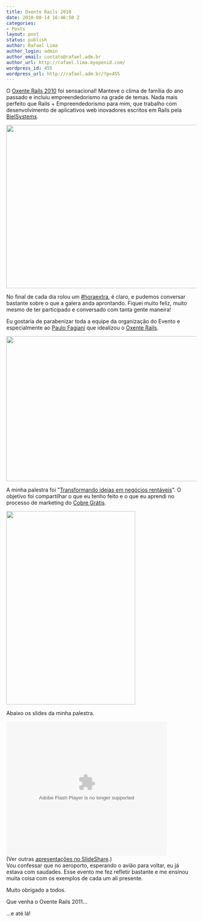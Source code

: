 ```yaml
---
title: Oxente Rails 2010
date: 2010-08-14 16:46:50 Z
categories:
- Posts
layout: post
status: publish
author: Rafael Lima
author_login: admin
author_email: contato@rafael.adm.br
author_url: http://rafael.lima.myopenid.com/
wordpress_id: 455
wordpress_url: http://rafael.adm.br/?p=455
---
```


O <a href="http://oxenterails.com.br">Oxente Rails 2010</a> foi sensacional! Manteve o clima de fam&iacute;lia do ano passado e incluiu empreendedorismo na grade de temas. Nada mais perfeito que Rails + Empreendedorismo para mim, que trabalho com desenvolvimento de aplicativos web inovadores escritos em Rails pela <a href="http://bielsystems.com.br">BielSystems</a>.
<p style="text-align: center;"><a href="http://rafael.adm.br/wp-content/uploads/2010/08/39334_1552963270568_1429741111_31512896_431477_n.jpg"><img class="aligncenter size-full wp-image-456" title="#horaextra no Oxente Rails 2010" src="http://rafael.adm.br/wp-content/uploads/2010/08/39334_1552963270568_1429741111_31512896_431477_n.jpg" alt="" width="576" height="432" /></a></p>
No final de cada dia rolou um <a href="http://horaextra.org">#horaextra</a>, &eacute; claro, e pudemos conversar bastante sobre o que a galera anda aprontando. Fiquei muito feliz, muito mesmo de ter participado e conversado com tanta gente maneira!

Eu gostaria de parabenizar toda a equipe da organiza&ccedil;&atilde;o do Evento e especialmente ao <a href="http://twitter.com/fagiani">Paulo Fagiani</a> que idealizou o <a href="http://oxenterails.com.br">Oxente Rails</a>.
<p style="text-align: center;"><a href="http://rafael.adm.br/wp-content/uploads/2010/08/Oxente-Sabado-179.jpg"><img class="aligncenter size-full wp-image-457" title="Equipe da Organiza&ccedil;&atilde;o do Oxente Rails 2010" src="http://rafael.adm.br/wp-content/uploads/2010/08/Oxente-Sabado-179.jpg" alt="" width="576" height="384" /></a></p>
A minha palestra foi "<a href="http://www.slideshare.net/rafael_lima/transformando-ideias-em-negcios-rentveis">Transformando ideias em neg&oacute;cios rent&aacute;veis</a>". O objetivo foi compartilhar o que eu tenho feito e o que eu aprendi no processo de marketing do <a href="http://cobregratis.com.br">Cobre Gr&aacute;tis</a>.

<a href="http://rafael.adm.br/wp-content/uploads/2010/08/Oxente-sexta-feira-33.jpg"><img class="aligncenter size-full wp-image-458" title="Rafael Lima e sua ideia" src="http://rafael.adm.br/wp-content/uploads/2010/08/Oxente-sexta-feira-33.jpg" alt="" width="341" height="512" /></a>

Abaixo os slides da minha palestra.
<div id="__ss_4969556" style="width: 425px;"><object id="__sse4969556" classid="clsid:d27cdb6e-ae6d-11cf-96b8-444553540000" width="425" height="355" codebase="http://download.macromedia.com/pub/shockwave/cabs/flash/swflash.cab#version=6,0,40,0"><param name="allowFullScreen" value="true" /><param name="allowScriptAccess" value="always" /><param name="src" value="http://static.slidesharecdn.com/swf/ssplayer2.swf?doc=transformandoideiasemnegociosrentaveis-100814101812-phpapp02&amp;rel=0&amp;stripped_title=transformando-ideias-em-negcios-rentveis" /><param name="name" value="__sse4969556" /><param name="allowfullscreen" value="true" /><embed id="__sse4969556" type="application/x-shockwave-flash" width="425" height="355" src="http://static.slidesharecdn.com/swf/ssplayer2.swf?doc=transformandoideiasemnegociosrentaveis-100814101812-phpapp02&amp;rel=0&amp;stripped_title=transformando-ideias-em-negcios-rentveis" name="__sse4969556" allowscriptaccess="always" allowfullscreen="true"></embed></object>(Ver outras&nbsp;<a href="http://www.slideshare.net/">apresenta&ccedil;&otilde;es no SlideShare</a>.)

</div>
Vou confessar que no aeroporto, esperando o avi&atilde;o para voltar, eu j&aacute; estava com saudades. Esse evento me fez refletir bastante e me ensinou muita coisa com os exemplos de cada um ali presente.

Muito obrigado a todos.

Que venha o Oxente Rails 2011...

...e at&eacute; l&aacute;!
